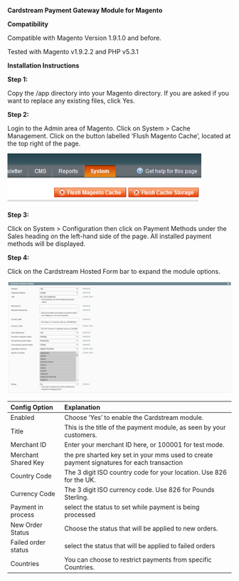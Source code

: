 **Cardstream Payment Gateway Module for Magento**

**Compatibility**

Compatible with Magento Version 1.9.1.0 and before. 

Tested with Magento v1.9.2.2 and PHP v5.3.1

**Installation Instructions**

**Step 1:**

Copy the /app directory into your Magento directory. If you are asked if you
want to replace any existing files, click Yes.

**Step 2:**

Login to the Admin area of Magento. Click on System > Cache Management.
Click on the button labelled ‘Flush Magento Cache’, located at the top right
of the page.

![Magento Flush Cache](/images/magento-cache.png)

**Step 3:**

Click on System > Configuration then click on Payment Methods under the
Sales heading on the left-hand side of the page. All installed payment
methods will be displayed.

**Step 4:**

Click on the Cardstream Hosted Form bar to expand the module options.

![Magento Cardstream Config](/images/magento-cardstream-config.png)

| Config Option | Explanation |
| :-------------|:------------|
| Enabled | Choose ‘Yes’ to enable the Cardstream module. |
| Title   | This is the title of the payment module, as seen by your customers. |
| Merchant ID | Enter your merchant ID here, or 100001 for test mode. |
| Merchant Shared Key | the pre sharted key set in your mms used to create payment signatures for each transaction |
| Country Code | The 3 digit ISO country code for your location. Use 826 for the UK. |
| Currency Code | The 3 digit ISO currency code. Use 826 for Pounds Sterling. |
| Payment in process | select the status to set while payment is being processed |
| New Order Status | Choose the status that will be applied to new orders. |
| Failed order status | select the status that will be applied to failed orders |
| Countries | You can choose to restrict payments from specific Countries. |

